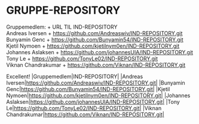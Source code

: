 # GRUPPE-REPOSITORY
Gruppemedlem: + URL TIL IND-REPOSITORY
<br> Andreas Iversen + https://github.com/Andreaswiv/IND-REPOSITORY.git
<br> Bunyamin Genc + https://github.com/Bunyamin54/IND-REPOSITORY.git
<br> Kjetil Nymoen + https://github.com/kjetilnym0en/IND-REPOSITORY.git
<br> Johannes Aslaksen + https://github.com/johannesUIA/IND-REPOSITORY.git
<br> Tony Le + https://github.com/TonyLe02/IND-REPOSITORY.git 
<br> Viknan Chandrakumar + https://github.com/Viknan/IND-REPOSITORY.git

Excellent!
|Gruppemedlem|IND-REPOSITORY|
|Andreas Iversen|https://github.com/Andreaswiv/IND-REPOSITORY.git|
|Bunyamin Genc|https://github.com/Bunyamin54/IND-REPOSITORY.git|
|Kjetil Nymoen|https://github.com/kjetilnym0en/IND-REPOSITORY.git|
|Johannes Aslaksen|https://github.com/johannesUIA/IND-REPOSITORY.git|
|Tony Le|https://github.com/TonyLe02/IND-REPOSITORY.git|
|Viknan Chandrakumar|https://github.com/Viknan/IND-REPOSITORY.git|